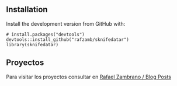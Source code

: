 
<!-- README.md is generated from README.Rmd. Please edit that file -->

## Installation

Install the development version from GitHub with:

    # install.packages("devtools")
    devtools::install_github("rafzamb/sknifedatar")
    library(sknifedatar)

## Proyectos

Para visitar los proyectos consultar en [Rafael Zambrano / Blog
Posts](https://rafael-zambrano-blog-ds.netlify.app/blog.html)

